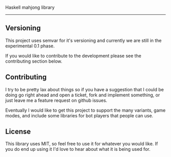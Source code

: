 Haskell mahjong library

------

## Versioning

This project uses semvar for it's versioning and currently we are still in the
experimental 0.1 phase.

If you would like to contribute to the development please see the contributing
section below.

## Contributing

I try to be pretty lax about things so if you have a suggestion that I could be
doing go right ahead and open a ticket, fork and implement something, or just
leave me a feature request on github issues.

Eventually I would like to get this project to support the many variants, game
modes, and include some libraries for bot players that people can use.

## License

This library uses MIT, so feel free to use it for whatever you would like. If
you do end up using it I'd love to hear about what it is being used for.
